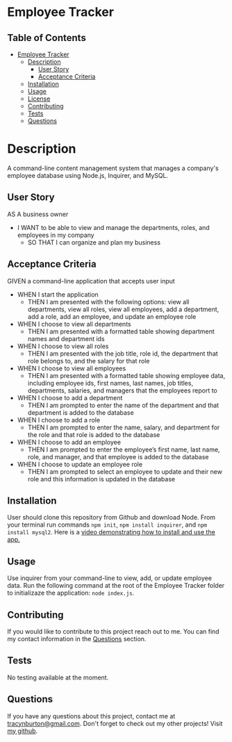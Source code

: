 # Employee Tracker

## Table of Contents
- [Employee Tracker](#employee-tracker)
  - [Description](#description)
    - [User Story](#user-story)
    - [Acceptance Criteria](#acceptance-criteria)
  - [Installation](#installation)
  - [Usage](#usage)
  - [License](#license)
  - [Contributing](#contributing)
  - [Tests](#tests)
  - [Questions](#questions)

# Description
A command-line content management system that manages a company's employee database using Node.js, Inquirer, and MySQL.

## User Story
AS A business owner
- I WANT to be able to view and manage the departments, roles, and employees in my company
  - SO THAT I can organize and plan my business

## Acceptance Criteria
GIVEN a command-line application that accepts user input
- WHEN I start the application
  - THEN I am presented with the following options: view all departments, view all roles, view all employees, add a department, add a role, add an employee, and update an employee role
- WHEN I choose to view all departments
  - THEN I am presented with a formatted table showing department names and department ids
- WHEN I choose to view all roles
  - THEN I am presented with the job title, role id, the department that role belongs to, and the salary for that role
- WHEN I choose to view all employees
  - THEN I am presented with a formatted table showing employee data, including employee ids, first names, last names, job titles, departments, salaries, and managers that the employees report to
- WHEN I choose to add a department
  - THEN I am prompted to enter the name of the department and that department is added to the database
- WHEN I choose to add a role
  - THEN I am prompted to enter the name, salary, and department for the role and that role is added to the database
- WHEN I choose to add an employee
  - THEN I am prompted to enter the employee’s first name, last name, role, and manager, and that employee is added to the database
- WHEN I choose to update an employee role
  - THEN I am prompted to select an employee to update and their new role and this information is updated in the database

## Installation

User should clone this repository from Github and download Node. From your terminal run commands `npm init`, `npm install inquirer`, and `npm install mysql2`. Here is a [video demonstrating how to install and use the app.](https://drive.google.com/file/d/1gmAxtNAi-hhHbq24r0TgZvwUltxsN4Tf/view)

## Usage

Use inquirer from your command-line to view, add, or update employee data. Run the following command at the root of the Employee Tracker folder to initializaze the application:  `node index.js`.

## Contributing

If you would like to contribute to this project reach out to me. You can find my contact information in the [Questions](#questions) section.

## Tests

No testing available at the moment.

## Questions

If you have any questions about this project, contact me at tracynburton@gmail.com.
Don't forget to check out my other projects! Visit [my github](https://github.com/tracybrtn).
